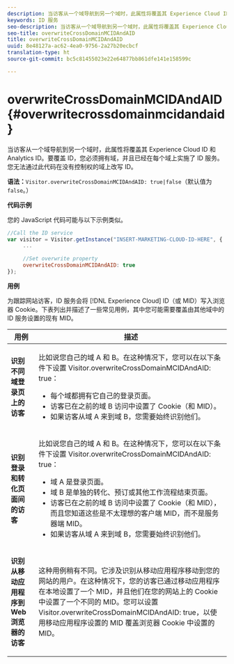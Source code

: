 ```yaml
---
description: 当访客从一个域导航到另一个域时，此属性将覆盖其 Experience Cloud ID 和 Analytics ID。要覆盖 ID，您必须拥有域，并且已经在每个域上实施了 ID 服务。您无法通过此代码在没有控制权的域上改写 ID。
keywords: ID 服务
seo-description: 当访客从一个域导航到另一个域时，此属性将覆盖其 Experience Cloud ID 和 Analytics ID。要覆盖 ID，您必须拥有域，并且已经在每个域上实施了 ID 服务。您无法通过此代码在没有控制权的域上改写 ID。
seo-title: overwriteCrossDomainMCIDAndAID
title: overwriteCrossDomainMCIDAndAID
uuid: 8e48127a-ac62-4ea0-9756-2a27b20ecbcf
translation-type: ht
source-git-commit: bc5c81455023e22e64877bb861dfe141e158599c

---
```



# overwriteCrossDomainMCIDAndAID{#overwritecrossdomainmcidandaid}

当访客从一个域导航到另一个域时，此属性将覆盖其 Experience Cloud ID 和 Analytics ID。要覆盖 ID，您必须拥有域，并且已经在每个域上实施了 ID 服务。您无法通过此代码在没有控制权的域上改写 ID。

**语法：**`Visitor.overwriteCrossDomainMCIDAndAID: true|false`（默认值为 `false`。）

**代码示例**

您的 JavaScript 代码可能与以下示例类似。

```js
//Call the ID service 
var visitor = Visitor.getInstance("INSERT-MARKETING-CLOUD-ID-HERE", { 
     ... 
 
     //Set overwrite property 
     overwriteCrossDomainMCIDAndAID: true 
}); 
```

**用例**

为跟踪网站访客，ID 服务会将 [!DNL Experience Cloud] ID（或 MID）写入浏览器 Cookie。下表列出并描述了一些常见用例，其中您可能需要覆盖由其他域中的 ID 服务设置的现有 MID。

<table id="table_FC1AF6551D6646E0BF1C4FB7C1316EBB"> 
 <thead> 
  <tr> 
   <th colname="col1" class="entry"> 用例 </th> 
   <th colname="col2" class="entry"> 描述 </th> 
  </tr> 
 </thead>
 <tbody> 
  <tr> 
   <td colname="col1"> <p> <b>识别不同域登录页上的访客</b> </p> </td> 
   <td colname="col2"> <p>比如说您自己的域 A 和 B。在这种情况下，您可以在以下条件下设置 <span class="codeph">Visitor.overwriteCrossDomainMCIDAndAID: true</span>： </p> <p> 
     <ul id="ul_FB4704BFE7134F1688E34BF1A36627B7"> 
      <li id="li_FF71FD1FB9DD4702B675A140FAD2B481">每个域都拥有它自己的登录页面。 </li> 
      <li id="li_78F75469D32D473B93148B46D35E67F1">访客已在之前的域 B 访问中设置了 Cookie（和 MID）。 </li> 
      <li id="li_305CE5138EEB43D3BF9CE38D1E7FFA04">如果访客从域 A 来到域 B，您需要始终识别他们。 </li> 
     </ul> </p> </td> 
  </tr> 
  <tr> 
   <td colname="col1"> <p> <b>识别登录和转化页面间的访客</b> </p> </td> 
   <td colname="col2"> <p>比如说您自己的域 A 和 B。在这种情况下，您可以在以下条件下设置 <span class="codeph">Visitor.overwriteCrossDomainMCIDAndAID: true</span>： </p> 
    <ul id="ul_7BEBFD523A2F47AFB6963536E43692D0"> 
     <li id="li_71586080489340E2A6C0B263F231E3DE">域 A 是登录页面。 </li> 
     <li id="li_4E3D3CB380EE4F1BAC4CD752194AE8DE">域 B 是单独的转化、预订或其他工作流程结束页面。 </li> 
     <li id="li_FB393B16CFAC4D2D9B2328EBA4573C1A">访客已在之前的域 B 访问中设置了 Cookie（和 MID），而且您知道这些是不太理想的客户端 MID，而不是服务器端 MID。 </li> 
     <li id="li_36FC138530A4476A995C0F9FD73C41DE">如果访客从域 A 来到域 B，您需要始终识别他们。 </li> 
    </ul> </td> 
  </tr> 
  <tr> 
   <td colname="col1"> <p> <b>识别从移动应用程序到 Web 浏览器的访客</b> </p> </td> 
   <td colname="col2"> <p>这种用例稍有不同。它涉及识别从移动应用程序移动到您的网站的用户。在这种情况下，您的访客已通过移动应用程序在本地设置了一个 MID，并且他们在您的网站上的 Cookie 中设置了一个不同的 MID。您可以设置 <span class="codeph">Visitor.overwriteCrossDomainMCIDAndAID: true</span>，以使用移动应用程序设置的 MID 覆盖浏览器 Cookie 中设置的 MID。 </p> </td> 
  </tr> 
 </tbody> 
</table>

